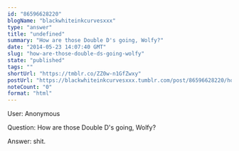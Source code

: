 ```yaml
---
id: "86596628220"
blogName: "blackwhiteinkcurvesxxx"
type: "answer"
title: "undefined"
summary: "How are those Double D's going, Wolfy?"
date: "2014-05-23 14:07:40 GMT"
slug: "how-are-those-double-ds-going-wolfy"
state: "published"
tags: ""
shortUrl: "https://tmblr.co/ZZ0w-n1GfZwxy"
postUrl: "https://blackwhiteinkcurvesxxx.tumblr.com/post/86596628220/how-are-those-double-ds-going-wolfy"
noteCount: "0"
format: "html"
---
```


User: Anonymous

Question: How are those Double D's going, Wolfy?

Answer: shit.


